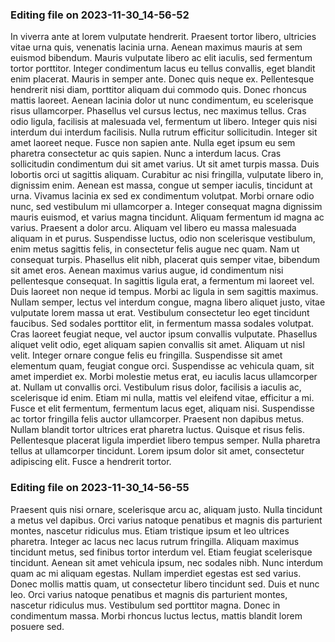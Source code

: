 

### Editing file on 2023-11-30_14-56-52

In viverra ante at lorem vulputate hendrerit. Praesent tortor libero, ultricies vitae urna quis, venenatis lacinia urna. Aenean maximus mauris at sem euismod bibendum. Mauris vulputate libero ac elit iaculis, sed fermentum tortor porttitor. Integer condimentum lacus eu tellus convallis, eget blandit enim placerat. Mauris in semper ante. Donec quis neque ex. Pellentesque hendrerit nisi diam, porttitor aliquam dui commodo quis. Donec rhoncus mattis laoreet. Aenean lacinia dolor ut nunc condimentum, eu scelerisque risus ullamcorper. Phasellus vel cursus lectus, nec maximus tellus.
Cras odio ligula, facilisis at malesuada vel, fermentum ut libero. Integer quis nisi interdum dui interdum facilisis. Nulla rutrum efficitur sollicitudin. Integer sit amet laoreet neque. Fusce non sapien ante. Nulla eget ipsum eu sem pharetra consectetur ac quis sapien. Nunc a interdum lacus.
Cras sollicitudin condimentum dui sit amet varius. Ut sit amet turpis massa. Duis lobortis orci ut sagittis aliquam. Curabitur ac nisi fringilla, vulputate libero in, dignissim enim. Aenean est massa, congue ut semper iaculis, tincidunt at urna. Vivamus lacinia ex sed ex condimentum volutpat. Morbi ornare odio nunc, sed vestibulum mi ullamcorper a. Integer consequat magna dignissim mauris euismod, et varius magna tincidunt. Aliquam fermentum id magna ac varius. Praesent a dolor arcu. Aliquam vel libero eu massa malesuada aliquam in et purus. Suspendisse luctus, odio non scelerisque vestibulum, enim metus sagittis felis, in consectetur felis augue nec quam. Nam ut consequat turpis.
Phasellus elit nibh, placerat quis semper vitae, bibendum sit amet eros. Aenean maximus varius augue, id condimentum nisi pellentesque consequat. In sagittis ligula erat, a fermentum mi laoreet vel. Duis laoreet non neque id tempus. Morbi ac ligula in sem sagittis maximus. Nullam semper, lectus vel interdum congue, magna libero aliquet justo, vitae vulputate lorem massa ut erat. Vestibulum consectetur leo eget tincidunt faucibus. Sed sodales porttitor elit, in fermentum massa sodales volutpat. Cras laoreet feugiat neque, vel auctor ipsum convallis vulputate. Phasellus aliquet velit odio, eget aliquam sapien convallis sit amet. Aliquam ut nisl velit.
Integer ornare congue felis eu fringilla. Suspendisse sit amet elementum quam, feugiat congue orci. Suspendisse ac vehicula quam, sit amet imperdiet ex. Morbi molestie metus erat, eu iaculis lacus ullamcorper at. Nullam ut convallis orci. Vestibulum risus dolor, facilisis a iaculis ac, scelerisque id enim. Etiam mi nulla, mattis vel eleifend vitae, efficitur a mi. Fusce et elit fermentum, fermentum lacus eget, aliquam nisi. Suspendisse ac tortor fringilla felis auctor ullamcorper. Praesent non dapibus metus. Nullam blandit tortor ultrices erat pharetra luctus. Quisque et risus felis. Pellentesque placerat ligula imperdiet libero tempus semper. Nulla pharetra tellus at ullamcorper tincidunt. Lorem ipsum dolor sit amet, consectetur adipiscing elit. Fusce a hendrerit tortor.




### Editing file on 2023-11-30_14-56-55

Praesent quis nisi ornare, scelerisque arcu ac, aliquam justo. Nulla tincidunt a metus vel dapibus. Orci varius natoque penatibus et magnis dis parturient montes, nascetur ridiculus mus. Etiam tristique ipsum et leo ultrices pharetra. Integer ac lacus nec lacus rutrum fringilla. Aliquam maximus tincidunt metus, sed finibus tortor interdum vel. Etiam feugiat scelerisque tincidunt. Aenean sit amet vehicula ipsum, nec sodales nibh. Nunc interdum quam ac mi aliquam egestas.
Nullam imperdiet egestas est sed varius. Donec mollis mattis quam, ut consectetur libero tincidunt sed. Duis et nunc leo. Orci varius natoque penatibus et magnis dis parturient montes, nascetur ridiculus mus. Vestibulum sed porttitor magna. Donec in condimentum massa. Morbi rhoncus luctus lectus, mattis blandit lorem posuere sed.


